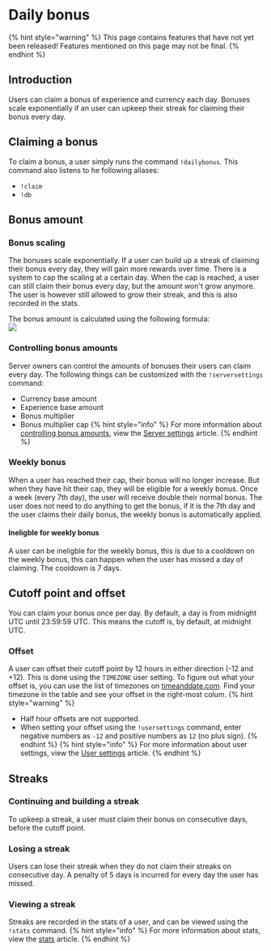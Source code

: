 # Daily bonus

{% hint style="warning" %}
This page contains features that have not yet been released! Features mentioned on this page may not be final.
{% endhint %}

## Introduction
Users can claim a bonus of experience and currency each day. Bonuses scale exponentially if an user can upkeep their streak for claiming their bonus every day.

## Claiming a bonus
To claim a bonus, a user simply runs the command `!dailybonus`.
This command also listens to he following aliases:
* `!claim`
* `!db`

## Bonus amount
### Bonus scaling
The bonuses scale exponentially. If a user can build up a streak of claiming their bonus every day, they will gain more rewards over time.
There is a system to cap the scaling at a certain day. When the cap is reached, a user can still claim their bonus every day, but the amount won't grow anymore. The user is however still allowed to grow their streak, and this is also recorded in the stats.

The bonus amount is calculated using the following formula:  
![](https://i.imgur.com/ZRjexJ3.png)

### Controlling bonus amounts
Server owners can control the amounts of bonuses their users can claim every day. The following things can be customized with the `!serversettings` command:
* Currency base amount
* Experience base amount
* Bonus multiplier
* Bonus multiplier cap
{% hint style="info" %}
For more information about [controlling bonus amounts](/Features/server-settings.md#daily-bonus), view the [Server settings](/Features/server-settings.md) article.
{% endhint %}

### Weekly bonus
When a user has reached their cap, their bonus will no longer increase. But when they have hit their cap, they will be eligible for a weekly bonus. Once a week (every 7th day), the user will receive double their normal bonus. 
The user does not need to do anything to get the bonus, if it is the 7th day and the user claims their daily bonus, the weekly bonus is automatically applied.

#### Ineligble for weekly bonus
A user can be ineligble for the weekly bonus, this is due to a cooldown on the weekly bonus, this can happen when the user has missed a day of claiming. The cooldown is 7 days.

## Cutoff point and offset
You can claim your bonus once per day. By default, a day is from midnight UTC until 23:59:59 UTC. This means the cutoff is, by default, at midnight UTC.

### Offset
A user can offset their cutoff point by 12 hours in either direction (-12 and +12). This is done using the `TIMEZONE` user setting. To figure out what your offset is, you can use the list of timezones on [timeanddate.com](https://www.timeanddate.com/time/zones/). Find your timezone in the table and see your offset in the right-most colum.
{% hint style="warning" %}
* Half hour offsets are not supported.
* When setting your offset using the `!usersettings` command, enter negative numbers as `-12` and positive numbers as `12` (no plus sign).
{% endhint %}
{% hint style="info" %}
For more information about user settings, view the [User settings](/Features/user-settings.md) article.
{% endhint %}

## Streaks
### Continuing and building a streak
To upkeep a streak, a user must claim their bonus on consecutive days, before the cutoff point.

### Losing a streak
Users can lose their streak when they do not claim their streaks on consecutive day. A penalty of 5 days is incurred for every day the user has missed.

### Viewing a streak
Streaks are recorded in the stats of a user, and can be viewed using the `!stats` command.
{% hint style="info" %}
For more information about stats, view the [stats](/Features/stats.md) article.
{% endhint %}
